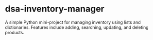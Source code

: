 # dsa-inventory-manager
A simple Python mini-project for managing inventory using lists and dictionaries. Features include adding, searching, updating, and deleting products.

